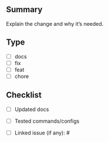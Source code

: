 ## Summary
Explain the change and why it’s needed.

## Type
- [ ] docs
- [ ] fix
- [ ] feat
- [ ] chore

## Checklist
- [ ] Updated docs
- [ ] Tested commands/configs
- [ ] Linked issue (if any): #


